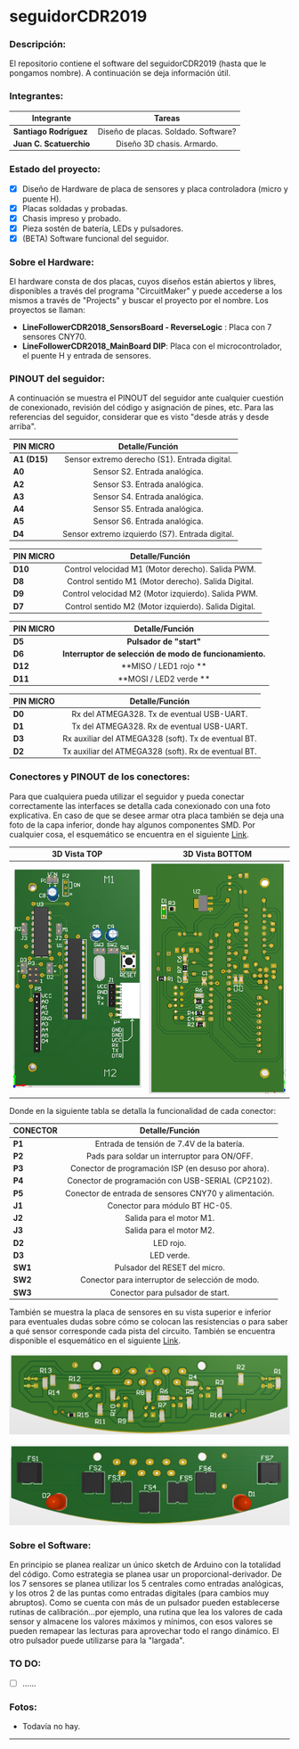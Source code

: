 # seguidorCDR2019

### Descripción:

El repositorio contiene el software del seguidorCDR2019 (hasta que le pongamos nombre). A continuación se deja información útil.

### Integrantes:

| Integrante             | Tareas           			  		           |
| -----------------------|:---------------------------------------:|
| **Santiago Rodríguez** | Diseño de placas. Soldado. Software?    |
| **Juan C. Scatuerchio**| Diseño 3D chasis. Armardo.              |

### Estado del proyecto:
- [x] Diseño de Hardware de placa de sensores y placa controladora (micro y puente H).
- [x] Placas soldadas y probadas.
- [x] Chasis impreso y probado.
- [x] Pieza sostén de batería, LEDs y pulsadores.
- [x] (BETA) Software funcional del seguidor.

### Sobre el Hardware:
El hardware consta de dos placas, cuyos diseños están abiertos y libres, disponibles a través del programa "CircuitMaker" y puede accederse a los mismos a través de "Projects" y buscar el proyecto por el nombre. Los proyectos se llaman:
 - **LineFollowerCDR2018_SensorsBoard - ReverseLogic** : Placa con 7 sensores CNY70.
 - **LineFollowerCDR2018_MainBoard DIP**: Placa con el microcontrolador, el puente H y entrada de sensores.

### PINOUT del seguidor:
A continuación se muestra el PINOUT del seguidor ante cualquier cuestión de conexionado, revisión del código y asignación de pines, etc. Para las referencias del seguidor, considerar que es visto "desde atrás y desde arriba".

| PIN MICRO              | Detalle/Función   			  		             |
| -----------------------|:-------------------------------------------------:|
| **A1 (D15)**           | Sensor extremo derecho (S1). Entrada digital.     |
| **A0**                 | Sensor S2. Entrada analógica.                     |
| **A2**                 | Sensor S3. Entrada analógica.                     |
| **A3**                 | Sensor S4. Entrada analógica.                     |
| **A4**                 | Sensor S5. Entrada analógica.                     |
| **A5**                 | Sensor S6. Entrada analógica.                     |
| **D4**                 | Sensor extremo izquierdo (S7). Entrada digital.   |

| PIN MICRO |                    Detalle/Función                    |
| --------- | :---------------------------------------------------: |
| **D10**   |   Control velocidad M1 (Motor derecho). Salida PWM.   |
| **D8**    |  Control sentido M1 (Motor derecho). Salida Digital.  |
| **D9**    |  Control velocidad M2 (Motor izquierdo). Salida PWM.  |
| **D7**    | Control sentido M2 (Motor izquierdo). Salida Digital. |

| PIN MICRO |                     Detalle/Función                     |
| --------- | :-----------------------------------------------------: |
| **D5**    |                 **Pulsador de "start"**                 |
| **D6**    | **Interruptor de selección de modo de funcionamiento.** |
| **D12**   |            **MISO / LED1 rojo **        			      |
| **D11**   |            **MOSI / LED2 verde **            			  |

| PIN MICRO |                   Detalle/Función                    |
| --------- | :--------------------------------------------------: |
| **D0**    |      Rx del ATMEGA328. Tx de eventual USB-UART.      |
| **D1**    |      Tx del ATMEGA328. Rx de eventual USB-UART.      |
| **D3**    | Rx auxiliar del ATMEGA328 (soft). Tx de eventual BT. |
| **D2**    | Tx auxiliar del ATMEGA328 (soft). Rx de eventual BT. |

### Conectores y PINOUT de los conectores:
Para que cualquiera pueda utilizar el seguidor y pueda conectar correctamente las interfaces se detalla cada conexionado con una foto explicativa. En caso de que se desee armar otra placa también se deja una foto de la capa inferior, donde hay algunos componentes SMD. Por cualquier cosa, el esquemático se encuentra en el siguiente [Link](hardware/LineFollowerCDR2018_MainBaord%20DIP/Esquematico.pdf).

3D Vista TOP             | 3D Vista BOTTOM 
:-------------------------:|:-------------------------:
![](hardware/LineFollowerCDR2018_MainBaord%20DIP/Imagenes/MainBoardTOP.png) |  ![](hardware/LineFollowerCDR2018_MainBaord%20DIP/Imagenes/MainBoardBOTTOM.png)


Donde en la siguiente tabla se detalla la funcionalidad de cada conector:

| CONECTOR               | Detalle/Función   			  		                |
| -----------------------|:----------------------------------------------------:|
| **P1**                 | Entrada de tensión de 7.4V de la batería.			|
| **P2**                 | Pads para soldar un interruptor para ON/OFF.			|
| **P3**                 | Conector de programación ISP (en desuso por ahora).  |
| **P4**                 | Conector de programación con USB-SERIAL (CP2102).    |
| **P5**                 | Conector de entrada de sensores CNY70 y alimentación.|
| **J1**                 | Conector para módulo BT HC-05.					    |
| **J2**                 | Salida para el motor M1.								|
| **J3**                 | Salida para el motor M2.								|
| **D2**                 | LED rojo.											|
| **D3**                 | LED verde.											|
| **SW1**                | Pulsador del RESET del micro.						|
| **SW2**                | Conector para interruptor de selección de modo.   	|
| **SW3**                | Conector para pulsador de start.						|

También se muestra la placa de sensores en su vista superior e inferior para eventuales dudas sobre cómo se colocan las resistencias o para saber a qué sensor corresponde cada pista del circuito. También se encuentra disponible el esquemático en el siguiente [Link](hardware/LineFollowerCDR2018_SensorsBoard%20-%20ReverseLogic/Esquematico.pdf).

![Placa de sensores 3D TOP.](hardware/LineFollowerCDR2018_SensorsBoard%20-%20ReverseLogic/Imagenes/SensorBoardTOP.png)

![Placa de sensores 3D BOTTOM.](hardware/LineFollowerCDR2018_SensorsBoard%20-%20ReverseLogic/Imagenes/SensorBoardBOTTOM.png)

### Sobre el Software:
En principio se planea realizar un único sketch de Arduino con la totalidad del código. Como estrategia se planea usar un proporcional-derivador. De los 7 sensores se planea utilizar los 5 centrales como entradas analógicas, y los otros 2 de las puntas como entradas digitales (para cambios muy abruptos). Como se cuenta con más de un pulsador pueden establecerse rutinas de calibración...por ejemplo, una rutina que lea los valores de cada sensor y almacene los valores máximos y mínimos, con esos valores se pueden remapear las lecturas para aprovechar todo el rango dinámico. El otro pulsador puede utilizarse para la "largada".

### TO DO:

- [ ] ......

### Fotos:
- Todavía no hay.

* * *
